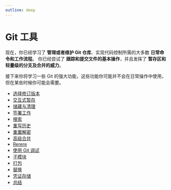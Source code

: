 ```yaml
---
outline: deep
---
```


# Git 工具

现在，你已经学习了 **管理或者维护 Git 仓库**、实现代码控制所需的大多数 **日常命令和工作流程**。 你已经尝试了 **跟踪和提交文件的基本操作**，并且发挥了 **暂存区和轻量级的分支及合并的威力**。

接下来你将学习一些 Git 的强大功能，这些功能你可能并不会在日常操作中使用，但在某些时候你可能会需要。

- [选择修订版本](./01.md)
- [交互式暂存](./02.md)
- [储藏与清理](./03.md)
- [签署工作](./04.md)
- [搜索](./05.md)
- [重写历史](./06.md)
- [重置解密](./07.md)
- [高级合并](./08.md)
- [Rerere](./09.md)
- [使用 Git 调试](./10.md)
- [子模块](./11.md)
- [打包](./12.md)
- [替换](./13.md)
- [凭证存储](./14.md)
- [总结](./15.md)
